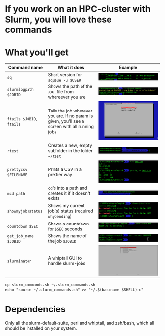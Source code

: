 # If you work on an HPC-cluster with Slurm, you will love these commands

# What you'll get

| Command name              | What it does                                                                                    | Example                                                          |
|---------------------------|-------------------------------------------------------------------------------------------------|------------------------------------------------------------------|
| `sq`                      | Short version for `squeue -u $USER`                                                             | ![Screenshot](sq.png?raw=true "sq")                              |
| `slurmlogpath $JOBID`     | Shows the path of the .out file from whereever you are                                          | ![Screenshot](slurmlogpath.png?raw=true "slurmlogpath")          |
| `ftails $JOBID`, `ftails` | Tails the job wherever you are. If no param is given, you'll see a screen with all running jobs | ![Screenshot](ftails.png?raw=true "ftails")                      |
| `rtest`                   | Creates a new, empty subfolder in the folder `~/test`                                           | ![Screenshot](rtest.png?raw=true "rtest")                        |
| `prettycsv $FILENAME`     | Prints a CSV in a prettier way                                                                  | ![Screenshot](prettycsv.png?raw=true "prettycsv")                |
| `mcd path`                | `cd`'s into a path and creates it if it doesn't exists                                          | ![Screenshot](mcd.png?raw=true "mcd")                            |
| `showmyjobsstatus`        | Shows my current job(s) status (required `whypending`)                                          | ![Screenshot](showmyjobsstatus.png?raw=true "showmyjobsstatus")  |
| `countdown $SEC`          | Shows a countdown for `$SEC` seconds                                                            | ![Screenshot](countdown.png?raw=true "countdown")                |
| `get_job_name $JOBID`     | Shows the name of the job `$JOBID`                                                              | ![Screenshot](get_job_name.png?raw=true "get_job_name")          |
| `slurminator`             | A whiptail GUI to handle slurm-jobs                                                             | ![Screenshot](slurminator.png?raw=true "slurminator")            |

```
cp slurm_commands.sh ~/.slurm_commands.sh
echo "source ~/.slurm_commands.sh" >> "~/.$(basename $SHELL)rc"
```

# Dependencies

Only all the slurm-default-suite, perl and whiptail, and zsh/bash, which all should be installed on your system.
